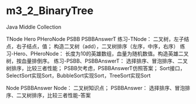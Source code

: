 # m3_2_BinaryTree
Java Middle Collection

TNode Hero PHeroNode PSBB PSBBAnswerT
练习-TNode：
二叉树，左子结点，右子结点，值；
构造二叉树（add），二叉树排序（左序，中序，右序）
练习-Hero、PHeroNode：
长度为10的英雄数组，血量为随机数值。构造英雄二叉树，按血量排倒序。
练习-PSBB、PSBBAnswerT：
选择排序、冒泡排序、二叉树排序，比较三者性能；
PSBB欠考虑，PSBBAnswerT仿照答案；
Sort接口，SelectSort实现Sort，BubbleSort实现Sort，TreeSort实现Sort

Node PSBBAnswer
Node：
二叉树知识点；
PSBBAnswer：
选择排序、冒泡排序、二叉树排序，比较三者性能-答案
